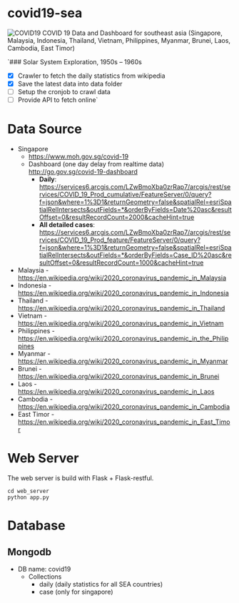 # covid19-sea
![COVID19](https://images.unsplash.com/flagged/photo-1584036561584-b03c19da874c?ixlib=rb-1.2.1&ixid=eyJhcHBfaWQiOjEyMDd9&auto=format&fit=crop&w=1778&q=80)
COVID 19 Data and Dashboard for southeast asia (Singapore, Malaysia, Indonesia, Thailand, Vietnam, Philippines, Myanmar, Brunei, Laos, Cambodia, East Timor)


`### Solar System Exploration, 1950s – 1960s

- [x] Crawler to fetch the daily statistics from wikipedia
- [x] Save the latest data into data folder
- [ ] Setup the cronjob to crawl data
- [ ] Provide API to fetch online`

# Data Source
* Singapore
   * https://www.moh.gov.sg/covid-19
   * Dashboard (one day delay from realtime data) http://go.gov.sg/covid-19-dashboard
      * **Daily**: https://services6.arcgis.com/LZwBmoXba0zrRap7/arcgis/rest/services/COVID_19_Prod_cumulative/FeatureServer/0/query?f=json&where=1%3D1&returnGeometry=false&spatialRel=esriSpatialRelIntersects&outFields=*&orderByFields=Date%20asc&resultOffset=0&resultRecordCount=2000&cacheHint=true
      * **All detailed cases**: https://services6.arcgis.com/LZwBmoXba0zrRap7/arcgis/rest/services/COVID_19_Prod_feature/FeatureServer/0/query?f=json&where=1%3D1&returnGeometry=false&spatialRel=esriSpatialRelIntersects&outFields=*&orderByFields=Case_ID%20asc&resultOffset=0&resultRecordCount=1000&cacheHint=true
* Malaysia - https://en.wikipedia.org/wiki/2020_coronavirus_pandemic_in_Malaysia
* Indonesia - https://en.wikipedia.org/wiki/2020_coronavirus_pandemic_in_Indonesia
* Thailand - https://en.wikipedia.org/wiki/2020_coronavirus_pandemic_in_Thailand
* Vietnam - https://en.wikipedia.org/wiki/2020_coronavirus_pandemic_in_Vietnam
* Philippines - https://en.wikipedia.org/wiki/2020_coronavirus_pandemic_in_the_Philippines
* Myanmar - https://en.wikipedia.org/wiki/2020_coronavirus_pandemic_in_Myanmar 
* Brunei - https://en.wikipedia.org/wiki/2020_coronavirus_pandemic_in_Brunei
* Laos - https://en.wikipedia.org/wiki/2020_coronavirus_pandemic_in_Laos
* Cambodia - https://en.wikipedia.org/wiki/2020_coronavirus_pandemic_in_Cambodia
* East Timor - https://en.wikipedia.org/wiki/2020_coronavirus_pandemic_in_East_Timor

# Web Server
The web server is build with Flask + Flask-restful.
```
cd web_server
python app.py

```

# Database
## Mongodb 
* DB name: covid19
   * Collections
      * daily (daily statistics for all SEA countries)
      * case (only for singapore)
